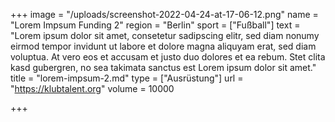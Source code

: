 +++
image = "/uploads/screenshot-2022-04-24-at-17-06-12.png"
name = "Lorem Impsum Funding 2"
region = "Berlin"
sport = ["Fußball"]
text = "Lorem ipsum dolor sit amet, consetetur sadipscing elitr, sed diam nonumy eirmod tempor invidunt ut labore et dolore magna aliquyam erat, sed diam voluptua. At vero eos et accusam et justo duo dolores et ea rebum. Stet clita kasd gubergren, no sea takimata sanctus est Lorem ipsum dolor sit amet."
title = "lorem-impsum-2.md"
type = ["Ausrüstung"]
url = "https://klubtalent.org"
volume = 10000

+++
